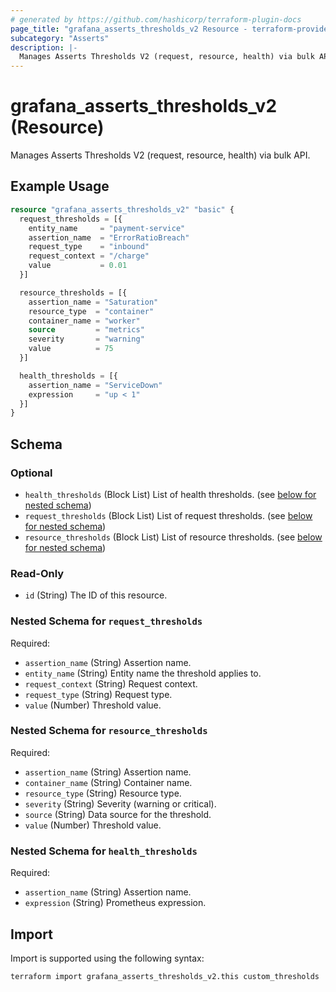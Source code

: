 ```yaml
---
# generated by https://github.com/hashicorp/terraform-plugin-docs
page_title: "grafana_asserts_thresholds_v2 Resource - terraform-provider-grafana"
subcategory: "Asserts"
description: |-
  Manages Asserts Thresholds V2 (request, resource, health) via bulk API.
---
```


# grafana_asserts_thresholds_v2 (Resource)

Manages Asserts Thresholds V2 (request, resource, health) via bulk API.

## Example Usage

```terraform
resource "grafana_asserts_thresholds_v2" "basic" {
  request_thresholds = [{
    entity_name     = "payment-service"
    assertion_name  = "ErrorRatioBreach"
    request_type    = "inbound"
    request_context = "/charge"
    value           = 0.01
  }]

  resource_thresholds = [{
    assertion_name = "Saturation"
    resource_type  = "container"
    container_name = "worker"
    source         = "metrics"
    severity       = "warning"
    value          = 75
  }]

  health_thresholds = [{
    assertion_name = "ServiceDown"
    expression     = "up < 1"
  }]
}
```

<!-- schema generated by tfplugindocs -->
## Schema

### Optional

- `health_thresholds` (Block List) List of health thresholds. (see [below for nested schema](#nestedblock--health_thresholds))
- `request_thresholds` (Block List) List of request thresholds. (see [below for nested schema](#nestedblock--request_thresholds))
- `resource_thresholds` (Block List) List of resource thresholds. (see [below for nested schema](#nestedblock--resource_thresholds))

### Read-Only

- `id` (String) The ID of this resource.

<a id="nestedblock--request_thresholds"></a>
### Nested Schema for `request_thresholds`

Required:

- `assertion_name` (String) Assertion name.
- `entity_name` (String) Entity name the threshold applies to.
- `request_context` (String) Request context.
- `request_type` (String) Request type.
- `value` (Number) Threshold value.

<a id="nestedblock--resource_thresholds"></a>
### Nested Schema for `resource_thresholds`

Required:

- `assertion_name` (String) Assertion name.
- `container_name` (String) Container name.
- `resource_type` (String) Resource type.
- `severity` (String) Severity (warning or critical).
- `source` (String) Data source for the threshold.
- `value` (Number) Threshold value.

<a id="nestedblock--health_thresholds"></a>
### Nested Schema for `health_thresholds`

Required:

- `assertion_name` (String) Assertion name.
- `expression` (String) Prometheus expression.

## Import

Import is supported using the following syntax:

```shell
terraform import grafana_asserts_thresholds_v2.this custom_thresholds
```


